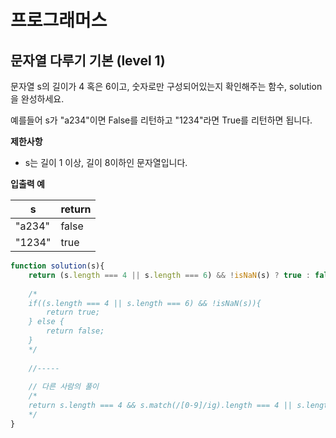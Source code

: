 # 프로그래머스



## 문자열 다루기 기본 (level 1)

문자열 s의 길이가 4 혹은 6이고, 숫자로만 구성되어있는지 확인해주는 함수, solution을 완성하세요.

예를들어 s가 "a234"이면 False를 리턴하고 "1234"라면 True를 리턴하면 됩니다.



**제한사항**

* s는 길이 1 이상, 길이 8이하인 문자열입니다.



**입출력 예**

| s      | return |
| ------ | ------ |
| "a234" | false  |
| "1234" | true   |



```javascript
function solution(s){
    return (s.length === 4 || s.length === 6) && !isNaN(s) ? true : false;
    
    /*
    if((s.length === 4 || s.length === 6) && !isNaN(s)){
        return true;
    } else {
        return false;
    }
    */
    
    //-----
    
    // 다른 사람의 풀이
    /*
    return s.length === 4 && s.match(/[0-9]/ig).length === 4 || s.length === 6 && s.match(/[0-9]/ig).length === 6;
    */
}
```

